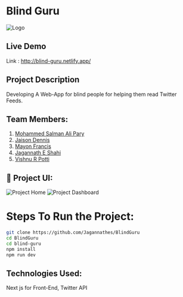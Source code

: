 # Blind Guru 

![Logo](https://github.com/Jagannathes/Blind-Guru-Web/blob/master/images/logo.png)

## Live Demo

Link : http://blind-guru.netlify.app/

## Project Description

Developing A Web-App for blind people for helping them read Twitter Feeds.

## Team Members:

1. [Mohammed Salman Ali Pary](https://github.com/salmanpary)
2. [Jaison Dennis](https://github.com/jaison080)
3. [Mayon Francis](https://github.com/Mayon-Francis)
4. [Jagannath E Shahi](https://github.com/Jagannathes)
5. [Vishnu R Potti](https://github.com/Vishnurr2k01)

## 🔧 Project UI:

![Project Home](https://github.com/Jagannathes/Blind-Guru/blob/master/images/img.png)
![Project Dashboard](https://github.com/Jagannathes/Blind-Guru/blob/master/images/img1.png)

# Steps To Run the Project:

```bash
git clone https://github.com/Jagannathes/BlindGuru
cd BlindGuru
cd blind-guru
npm install
npm run dev
```

## Technologies Used:

Next js for Front-End, Twitter API
